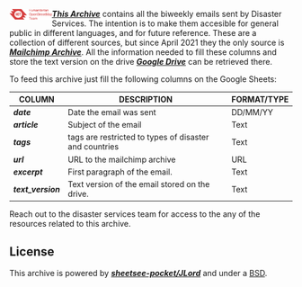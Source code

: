 <img src="/img/hot_logo.png" height="15%" width="15%" align="left"/> ***[This Archive](Link)*** contains all the biweekly emails sent by Disaster Services. The intention is to make them accesible for general public in different languages, and for future reference. These are a collection of different sources, but since April 2021 they the only source is  ***[Mailchimp Archive](https://us9.campaign-archive.com/home/?u=5191e27b207136970f2a9ec1b&id=8a98fdcd77)***. All the information needed to fill these columns and store the text version on the drive  ***[Google Drive](https://drive.google.com/drive/folders/10XvYXDqa8RD37SmYiavKRmduq9NlYzt7)*** can be retrieved there.


To feed this archive just fill the following columns on the Google Sheets: 



COLUMN | DESCRIPTION | FORMAT/TYPE
------ | ------|----------
***date***      | Date the email was sent   | DD/MM/YY
***article***	| Subject of the email	| Text
***tags***	| tags are restricted to types of disaster and countries |	Text
***url*** |	URL to the mailchimp archive	| URL
***excerpt***	| First paragraph of the email. |	Text	
***text_version***	| Text version of the email stored on the drive. |	Text	

Reach out to the disaster services team for access to the any of the resources related to this archive. 

## License

This archive is powered by ***[sheetsee-pocket/JLord](https://github.com/jlord)*** and under a [BSD](LICENSE).
